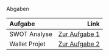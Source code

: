 Abgaben

| Aufgabe | Link |
| :----------- | -----------: | 
| SWOT Analyse | [Zur Aufgabe 1](https://philippjenny.github.io/IFD/A1_SWOT/) |
| Wallet Projet |[Zur Aufgabe 2](https://github.com/philippjenny/IFD/tree/main/A2_Wallet ) |
